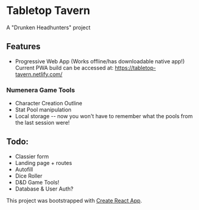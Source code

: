 # Tabletop Tavern
A "Drunken Headhunters" project

## Features
- Progressive Web App (Works offline/has downloadable native app!)
Current PWA build can be accessed at: https://tabletop-tavern.netlify.com/

### Numenera Game Tools
- Character Creation Outline
- Stat Pool manipulation
- Local storage -- now you won't have to remember what the pools from the last session were!

## Todo:
- Classier form
- Landing page + routes
- Autofill
- Dice Roller
- D&D Game Tools!
- Database & User Auth?


This project was bootstrapped with [Create React App](https://github.com/facebook/create-react-app).
